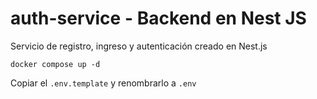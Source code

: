 # auth-service - Backend en Nest JS

Servicio de registro, ingreso y autenticación creado en Nest.js

```
docker compose up -d
```

Copiar el `.env.template` y renombrarlo a `.env`
